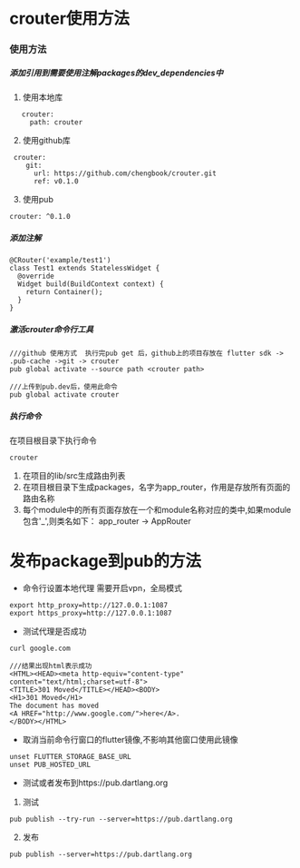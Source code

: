 
# crouter使用方法

### 使用方法
##### 添加引用到需要使用注解packages的dev_dependencies中
1. 使用本地库
```
   crouter:
     path: crouter
```

2. 使用github库
```
 crouter:
    git:
      url: https://github.com/chengbook/crouter.git
      ref: v0.1.0
```
3. 使用pub
```
crouter: ^0.1.0
```

##### 添加注解
```
@CRouter('example/test1')
class Test1 extends StatelessWidget {
  @override
  Widget build(BuildContext context) {
    return Container();
  }
}
```

##### 激活crouter命令行工具
```
///github 使用方式  执行完pub get 后，github上的项目存放在 flutter sdk -> .pub-cache ->git -> crouter
pub global activate --source path <crouter path>

///上传到pub.dev后，使用此命令
pub global activate crouter

```



##### 执行命令
在项目根目录下执行命令
```
crouter
```
1. 在项目的lib/src生成路由列表
2. 在项目根目录下生成packages，名字为app_router，作用是存放所有页面的路由名称
3. 每个module中的所有页面存放在一个和module名称对应的类中,如果module包含'_',则类名如下：
    app_router -> AppRouter
    




# 发布package到pub的方法

- 命令行设置本地代理
需要开启vpn，全局模式
```
export http_proxy=http://127.0.0.1:1087
export https_proxy=http://127.0.0.1:1087
```
- 测试代理是否成功
```
curl google.com

///结果出现html表示成功
<HTML><HEAD><meta http-equiv="content-type" content="text/html;charset=utf-8">
<TITLE>301 Moved</TITLE></HEAD><BODY>
<H1>301 Moved</H1>
The document has moved
<A HREF="http://www.google.com/">here</A>.
</BODY></HTML>

```
- 取消当前命令行窗口的flutter镜像,不影响其他窗口使用此镜像
```
unset FLUTTER_STORAGE_BASE_URL
unset PUB_HOSTED_URL

```
- 测试或者发布到https://pub.dartlang.org

1. 测试
```
pub publish --try-run --server=https://pub.dartlang.org
```

2. 发布
```
pub publish --server=https://pub.dartlang.org
```

